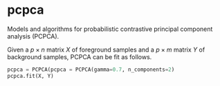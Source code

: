 # pcpca

Models and algorithms for probabilistic contrastive principal component analysis (PCPCA).

Given a $p \times n$ matrix $X$ of foreground samples and a $p \times m$ matrix $Y$ of background samples, PCPCA can be fit as follows.

```python
pcpca = PCPCA(pcpca = PCPCA(gamma=0.7, n_components=2)
pcpca.fit(X, Y)
```
